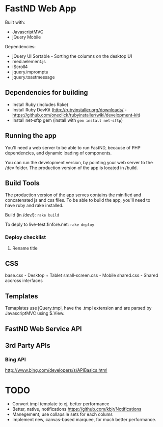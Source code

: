 # FastND Web App

Built with:

* JavascriptMVC
* jQuery Mobile


Dependencies:

* jQuery UI Sortable - Sorting the columns on the desktop UI
* mediaelement.js
* iScroll4
* jquery.impromptu
* jquery.toastmessage

## Dependencies for building

* Install Ruby (includes Rake)
* Install Ruby DevKit (http://rubyinstaller.org/downloads/ - https://github.com/oneclick/rubyinstaller/wiki/development-kit)
* Install net-sftp gem (install with `gem install net-sftp`)


## Running the app

You'll need a web server to be able to run FastND, because of PHP dependencies, and dynamic loading of components.

You can run the development version, by pointing your web server to the /dev folder.
The production version of the app is located in /build.

## Build Tools

The production version of the app serves contains the minified and concatenated js and css files. To be able to build the app, you'll need to have ruby and rake installed.

Build (in /dev/):
`rake build`

To deply to live-test.finfore.net:
`rake deploy`

### Deploy checklist

1. Rename title


## CSS
base.css - Desktop + Tablet
small-screen.css - Mobile
shared.css - Shared accross interfaces

## Templates
Temaplates use jQuery.tmpl, have the .tmpl extension and are parsed by JavascriptMVC using $.View.

## FastND Web Service API


## 3rd Party APIs

### Bing API
http://www.bing.com/developers/s/APIBasics.html


# TODO

* Convert tmpl template to ej, better performance
* Better, native, notifications https://github.com/kbjr/Notifications
* Manegement, use collapsile sets for each colums
* Implement new, canvas-based marquee, for much better performance.
<span id="sp_marqueeCanvas"> <!--this should always be the same as the "name" setting below, but with "sp_" at the start-->
<script>
//Settings you can change
var text = "I love my <canvas>"; //The text to scroll
var link = "test"; //an optional hyperlink - if it's empty the link will be inactive.

var name = "marqueeCanvas"; //Name of the canvas, needs to be unique for each canvas on a single page.
var width = 500; //width of the canvas
var height = 50; //height of the canvas
var dir = 1; //1 is left, -1 is right :)
var speed = 10; //higher is faster

var fontsize = "18pt"; //font size as per CSS rules
var fontfamily = "Comic Sans MS, serif"; //font family as per CSS rules
var fontweight = "bold"; //font weight as per CSS rules
var fontcolor = "#F00F00"; //Font colour as per CSS rules
var style = ""; /*optional - inline CSS for any further styles to apply to the canvas.
* For example: most useful for setting a border or background colour, as both are transparent by default:
* var style = "border: solid thick #000; background: #009";
*/

var nocanvas = "Uh oh, this browser doesn't support &lt;canvas&gt;"; /*HTML for when canvas isn't supported.
*You should provide an alternative here for people that can't see the canvas version, such as:
*a static image
*an animated GIF
*an alternative animation (using Flash, Java or some other plug-in reliant technology)
*the <marquee> tag, even? (please don't do this one)
*/
 
//End of settings


//Marquee code, don't edit if you don't know what you're doing
//First create the canvas and apply its settings as above
var spanvas = document.getElementById('sp_'+name);
var canvasparent;

if (link != "") //there's a hyperlink set - we need an anchor tag on the canvas
    {
        var newanchor = document.createElement('a');
        newanchor.setAttribute('href',link);
        canvasparent = newanchor; //the canvas needs to be added to the anchor tag
        spanvas.appendChild(newanchor);
    }
else //no hyperlink - the canvas needs adding to the span element
    {
        canvasparent = spanvas;
    }

var newcanvas = document.createElement('canvas');
newcanvas.setAttribute('id',name);
newcanvas.setAttribute('width',width);
newcanvas.setAttribute('height',height);
newcanvas.setAttribute('style',style);
newcanvas.innerHTML = nocanvas;
canvasparent.appendChild(newcanvas);

//Now get ready to draw text
var font = fontweight+" "+fontsize+" "+fontfamily; //font style as per CSS rules
var marquee = document.getElementById(name)
var context = marquee.getContext("2d");
var x = width;
var textlength;

//Now draw and animate the text
setInterval(draw, 1000 / (speed * 10)); //repeatedly calls the draw function, below:

function draw()
    {
        marquee.width = marquee.width; //simplest way to clear a canvas frame
        context.fillStyle = fontcolor;
        context.font = font;
        context.textBaseline = "middle";
        context.fillText(text, x, height / 2); //draw the text in the specified style
        
        x -= dir; //move in the specified direction by 1.
        
        textlength = context.measureText(text); //this gives a pixel length of the text string
        
        if (x < 0 - textlength.width) //Text has scrolled off the left hand side; restart it.
        {
            x = width;
        }
        
        else if (x > width) //Text has scrolled off the right hand side; restart it.
        {
            x = 0 - textlength.width;
        }
    }
</script>
</span>​